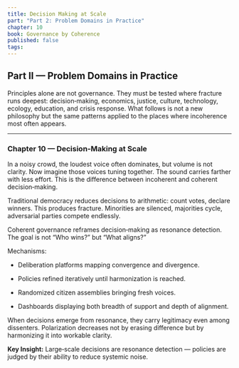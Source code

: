 ```yaml
---
title: Decision Making at Scale
part: "Part 2: Problem Domains in Practice"
chapter: 10
book: Governance by Coherence
published: false
tags:
---
```

## Part II — Problem Domains in Practice

Principles alone are not governance. They must be tested where fracture runs deepest: decision‑making, economics, justice, culture, technology, ecology, education, and crisis response. What follows is not a new philosophy but the same patterns applied to the places where incoherence most often appears.

---

### Chapter 10 — Decision‑Making at Scale

In a noisy crowd, the loudest voice often dominates, but volume is not clarity. Now imagine those voices tuning together. The sound carries farther with less effort. This is the difference between incoherent and coherent decision‑making.

Traditional democracy reduces decisions to arithmetic: count votes, declare winners. This produces fracture. Minorities are silenced, majorities cycle, adversarial parties compete endlessly.

Coherent governance reframes decision‑making as resonance detection. The goal is not “Who wins?” but “What aligns?”

Mechanisms:

- Deliberation platforms mapping convergence and divergence.
    
- Policies refined iteratively until harmonization is reached.
    
- Randomized citizen assemblies bringing fresh voices.
    
- Dashboards displaying both breadth of support and depth of alignment.
    

When decisions emerge from resonance, they carry legitimacy even among dissenters. Polarization decreases not by erasing difference but by harmonizing it into workable clarity.

**Key Insight:** Large‑scale decisions are resonance detection — policies are judged by their ability to reduce systemic noise.